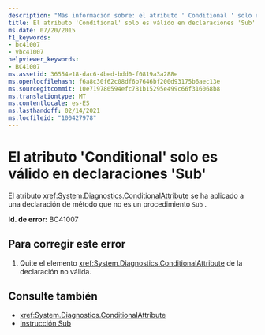 ```yaml
---
description: "Más información sobre: el atributo ' Conditional ' solo es válido en declaraciones ' sub '"
title: El atributo 'Conditional' solo es válido en declaraciones 'Sub'
ms.date: 07/20/2015
f1_keywords:
- bc41007
- vbc41007
helpviewer_keywords:
- BC41007
ms.assetid: 36554e18-dac6-4bed-bdd0-f0819a3a288e
ms.openlocfilehash: f6a8c30f62c08df6b7646bf200d93175b6aec13e
ms.sourcegitcommit: 10e719780594efc781b15295e499c66f316068b8
ms.translationtype: MT
ms.contentlocale: es-ES
ms.lasthandoff: 02/14/2021
ms.locfileid: "100427978"
---
```

# <a name="attribute-conditional-is-only-valid-on-sub-declarations"></a>El atributo 'Conditional' solo es válido en declaraciones 'Sub'

El atributo <xref:System.Diagnostics.ConditionalAttribute> se ha aplicado a una declaración de método que no es un procedimiento `Sub` .  
  
 **Id. de error:** BC41007  
  
## <a name="to-correct-this-error"></a>Para corregir este error  
  
1. Quite el elemento <xref:System.Diagnostics.ConditionalAttribute> de la declaración no válida.  
  
## <a name="see-also"></a>Consulte también

- <xref:System.Diagnostics.ConditionalAttribute>
- [Instrucción Sub](../language-reference/statements/sub-statement.md)
